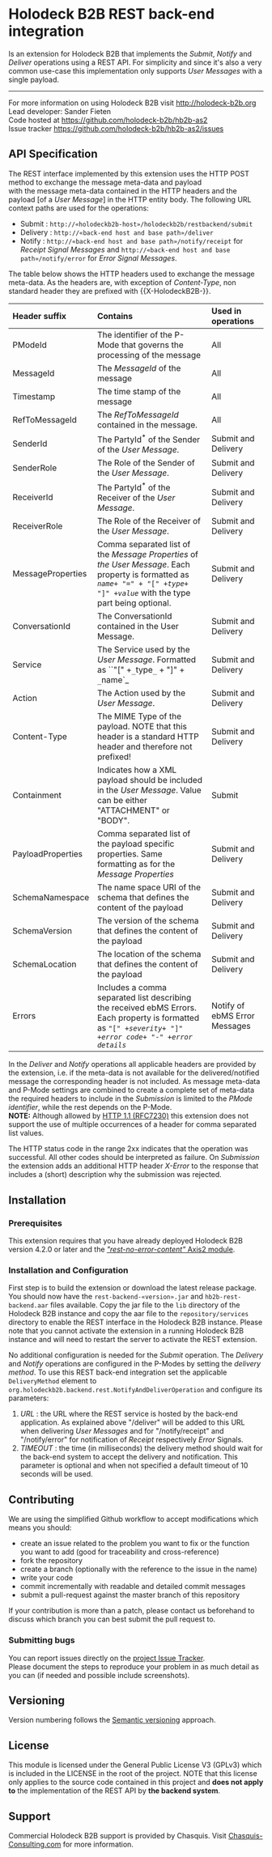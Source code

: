 # Holodeck B2B REST back-end integration
Is an extension for Holodeck B2B that implements the _Submit_, _Notify_ and _Deliver_ operations using a REST API. For
simplicity and since it's also a very common use-case this implementation only supports _User Messages_ with a single
payload.

__________________
For more information on using Holodeck B2B visit http://holodeck-b2b.org  
Lead developer: Sander Fieten  
Code hosted at https://github.com/holodeck-b2b/hb2b-as2  
Issue tracker https://github.com/holodeck-b2b/hb2b-as2/issues  

## API Specification
The REST interface implemented by this extension uses the HTTP POST method to exchange the message meta-data and payload  
with the message meta-data contained in the HTTP headers and the payload [of a *User Message*] in the HTTP entity body. The
following URL context paths are used for the operations:
* Submit : `http://«holodeckb2b-host»/holodeckb2b/restbackend/submit`
* Delivery : `http://«back-end host and base path»/deliver`
* Notify : `http://«back-end host and base path»/notify/receipt` for _Receipt Signal Messages_ and `http://«back-end host
and base path»/notify/error` for _Error Signal Messages_.

The table below shows the HTTP headers used to exchange the message meta-data. As the headers are, with exception of
 _Content-Type_, non standard header they are prefixed with {{X-HolodeckB2B-}}.

| Header suffix  | Contains       | Used in operations |
| :------------- | :------------- | :----------------- |
| PModeId | The identifier of the P-Mode that governs the processing of the message       | All           |
| MessageId | The _MessageId_ of the message | All |
| Timestamp | The time stamp of the message | All |
| RefToMessageId | The _RefToMessageId_ contained in the message. | All |
| SenderId | The PartyId<sup>*</sup> of the Sender of the _User Message_. | Submit and Delivery |
| SenderRole | The Role of the Sender of the _User Message_. | Submit and Delivery |
| ReceiverId | The PartyId<sup>*</sup> of the Receiver of the _User Message_. | Submit and Delivery |
| ReceiverRole | The Role of the Receiver of the _User Message_. | Submit and Delivery |
| MessageProperties | Comma separated list of the <i>Message Properties</i> of _the User Message_. Each property is formatted as _`name`_`+ "=" + "[" +`_`type`_` + "]" + `_`value`_ with the type part being optional. | Submit and Delivery |
| ConversationId | The ConversationId contained in the User Message. | Submit and Delivery |
| Service | The Service used by the _User Message_. Formatted as ``"[" +`_`type`_` + "]" + `_`name`_ | Submit and Delivery |
| Action | The Action used by the _User Message_. | Submit and Delivery |
| Content-Type | The MIME Type of the payload. NOTE that this header is a standard HTTP header and therefore not prefixed! | Submit and Delivery |
| Containment | Indicates how a XML payload should be included in the _User Message_. Value can be either "ATTACHMENT" or "BODY". | Submit |
| PayloadProperties | Comma separated list of the payload specific properties. Same formatting as for the _Message Properties_ | Submit and Delivery |
| SchemaNamespace | The name space URI of the schema that defines the content of the payload | Submit and Delivery |
| SchemaVersion | The version of the schema that defines the content of the payload | Submit and Delivery |
| SchemaLocation | The location of the schema that defines the content of the payload | Submit and Delivery |
| Errors | Includes a comma separated list describing the received ebMS Errors. Each property is formatted as `"[" +`_`severity`_` + "]" + `_`error code`_` + "-" + `_`error details`_ | Notify of ebMS Error Messages |   

In the _Deliver_ and _Notify_ operations all applicable headers are provided by the extension, i.e. if the meta-data is not
available for the delivered/notified message the corresponding header is not included.
As message meta-data and P-Mode settings are combined to create a complete set of meta-data the required headers to
include in the _Submission_ is limited to the <i>PMode identifier</i>, while the rest depends on the P-Mode.  
**NOTE:** Although allowed by [HTTP 1.1 (RFC7230)](https://tools.ietf.org/html/rfc7230#section-3.2.2) this extension does not
support the use of multiple occurrences of a header for comma separated list values.

The HTTP status code in the range 2xx indicates that the operation was successful. All other codes should be interpreted as
failure. On _Submission_ the extension adds an additional HTTP header _X-Error_ to the response that includes a (short)
description why the submission was rejected.

## Installation
### Prerequisites  
This extension requires that you have already deployed Holodeck B2B version 4.2.0 or later and the [*"rest-no-error-content"* Axis2 module](https://github.com/holodeck-b2b/axis2-rest-status-only-error).

### Installation and Configuration
First step is to build the extension or download the latest release package. You should now have the `rest-backend-«version».jar` and `hb2b-rest-backend.aar` files available. Copy the jar file to the `lib` directory of the Holodeck B2B instance and copy the aar file to the `repository/services` directory to enable the REST interface in the Holodeck B2B instance. Please note that you cannot activate the extension in a running Holodeck B2B instance and will need to restart the server to activate the REST extension.

No additional configuration is needed for the _Submit_ operation. The _Delivery_ and _Notify_ operations are configured in the
P-Modes by setting the _delivery method_. To use this REST back-end integration set the applicable `DeliveryMethod` element to `org.holodeckb2b.backend.rest.NotifyAndDeliverOperation` and configure its parameters:
1. _URL_ : the URL where the REST service is hosted by the back-end application. As explained above "/deliver" will be added
 to this URL when delivering _User Messages_ and for "/notify/receipt" and "/notify/error" for notification of _Receipt_ respectively _Error_ Signals.
2. _TIMEOUT_ : the time (in milliseconds) the delivery method should wait for the back-end system to accept the delivery and notification. This parameter is optional and when not specified a default timeout of 10 seconds will be used.

## Contributing
We are using the simplified Github workflow to accept modifications which means you should:
* create an issue related to the problem you want to fix or the function you want to add (good for traceability and cross-reference)
* fork the repository
* create a branch (optionally with the reference to the issue in the name)
* write your code
* commit incrementally with readable and detailed commit messages
* submit a pull-request against the master branch of this repository

If your contribution is more than a patch, please contact us beforehand to discuss which branch you can best submit the pull request to.

### Submitting bugs
You can report issues directly on the [project Issue Tracker](https://github.com/holodeck-b2b/rest-backend/issues).  
Please document the steps to reproduce your problem in as much detail as you can (if needed and possible include screenshots).

## Versioning
Version numbering follows the [Semantic versioning](http://semver.org/) approach.

## License
This module is licensed under the General Public License V3 (GPLv3) which is included in the LICENSE in the root of the project. NOTE that this
license only applies to the source code contained in this project and **does not apply to** the implementation of the REST API by **the backend system**.

## Support
Commercial Holodeck B2B support is provided by Chasquis. Visit [Chasquis-Consulting.com](http://chasquis-consulting.com/holodeck-b2b-support/) for more information.
